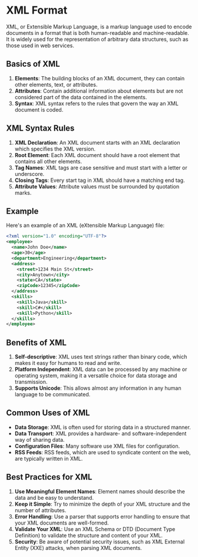 # XML Format

XML, or Extensible Markup Language, is a markup language used to encode documents in a format that is both human-readable and machine-readable. It is widely used for the representation of arbitrary data structures, such as those used in web services.

## Basics of XML

1. **Elements**: The building blocks of an XML document, they can contain other elements, text, or attributes.
2. **Attributes**: Contain additional information about elements but are not considered part of the data contained in the elements.
3. **Syntax**: XML syntax refers to the rules that govern the way an XML document is coded.

## XML Syntax Rules

1. **XML Declaration**: An XML document starts with an XML declaration which specifies the XML version.
2. **Root Element**: Each XML document should have a root element that contains all other elements.
3. **Tag Names**: XML tags are case sensitive and must start with a letter or underscore.
4. **Closing Tags**: Every start tag in XML should have a matching end tag.
5. **Attribute Values**: Attribute values must be surrounded by quotation marks.

## Example

Here's an example of an XML (eXtensible Markup Language) file:

```xml
<?xml version="1.0" encoding="UTF-8"?>
<employee>
  <name>John Doe</name>
  <age>30</age>
  <department>Engineering</department>
  <address>
    <street>1234 Main St</street>
    <city>Anytown</city>
    <state>CA</state>
    <zipCode>12345</zipCode>
  </address>
  <skills>
    <skill>Java</skill>
    <skill>C#</skill>
    <skill>Python</skill>
  </skills>
</employee>
```

## Benefits of XML

1. **Self-descriptive**: XML uses text strings rather than binary code, which makes it easy for humans to read and write.
2. **Platform Independent**: XML data can be processed by any machine or operating system, making it a versatile choice for data storage and transmission.
3. **Supports Unicode**: This allows almost any information in any human language to be communicated.

## Common Uses of XML

- **Data Storage**: XML is often used for storing data in a structured manner.
- **Data Transport**: XML provides a hardware- and software-independent way of sharing data.
- **Configuration Files**: Many software use XML files for configuration.
- **RSS Feeds**: RSS feeds, which are used to syndicate content on the web, are typically written in XML.

## Best Practices for XML

1. **Use Meaningful Element Names**: Element names should describe the data and be easy to understand.
2. **Keep it Simple**: Try to minimize the depth of your XML structure and the number of attributes.
3. **Error Handling**: Use a parser that supports error handling to ensure that your XML documents are well-formed.
4. **Validate Your XML**: Use an XML Schema or DTD (Document Type Definition) to validate the structure and content of your XML.
5. **Security**: Be aware of potential security issues, such as XML External Entity (XXE) attacks, when parsing XML documents.
